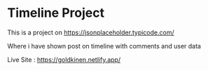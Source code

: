 # Timeline Project

This is a project on https://jsonplaceholder.typicode.com/

Where i have shown post on timeline with comments and user data

Live Site : https://goldkinen.netlify.app/
